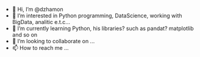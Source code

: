 - 👋 Hi, I’m @dzhamon
- 👀 I’m interested in Python programming, DataScience, working with BigData, analitic e.t.c...
- 🌱 I’m currently learning Python, his libraries? such as pandat? matplotlib and so on
- 💞️ I’m looking to collaborate on ...
- 📫 How to reach me ...

<!---
dzhamon/dzhamon is a ✨ special ✨ repository because its `README.md` (this file) appears on your GitHub profile.
You can click the Preview link to take a look at your changes.
--->
